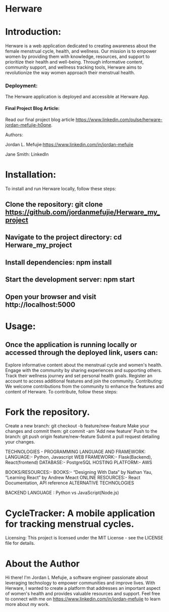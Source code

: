 # Herware

# Introduction:
Herware is a web application dedicated to creating awareness 
about the female menstrual cycle, health, and wellness. 
Our mission is to empower women by providing them with knowledge, 
resources, and support to prioritize their health and well-being. 
Through informative content, community support, and wellness tracking tools, 
Herware aims to revolutionize the way women approach their menstrual health.

### Deployment:
The Herware application is deployed and accessible at Herware App.

#### Final Project Blog Article:
Read our final project blog article 
https://www.linkedin.com/pulse/herware-jordan-mefujie-h0qne.

Authors:

Jordan L. Mefujie:https://www.linkedin.com/in/jordan-mefujie
 
Jane Smith: LinkedIn

# Installation:
To install and run Herware locally, follow these steps:

## Clone the repository: git clone https://github.com/jordanmefujie/Herware_my_project
## Navigate to the project directory: cd Herware_my_project
## Install dependencies: npm install
## Start the development server: npm start
## Open your browser and visit http://localhost:5000
# Usage:
## Once the application is running locally or accessed through the deployed link, users can:

Explore informative content about the menstrual cycle and women's health.
Engage with the community by sharing experiences and supporting others.
Track their wellness journey and set personal health goals.
Register an account to access additional features and join the community.
Contributing:
We welcome contributions from the community to enhance the features and content of Herware. To contribute, follow these steps:

# Fork the repository.
Create a new branch: git checkout -b feature/new-feature
Make your changes and commit them: git commit -am 'Add new feature'
Push to the branch: git push origin feature/new-feature
Submit a pull request detailing your changes.

TECHNOLOGIES - PROGRAMMING LANGUAGE AND FRAMEWORK: LANGUAGE:- Python, Javascript WEB FRAMEWORK:- Flask(Backend), React(frontend) DATABASE:- PostgreSQL HOSTING PLATFORM:- AWS

BOOKS/RESOURCES:- BOOKS:- “Designing With Data” by Nathan Yau, “Learning React” by Andrew Meact ONLINE RESOURCES:- React Documentation, API reference ALTERNATIVE TECHNOLOGIES

BACKEND LANGUAGE : Python vs JavaScript(Node.js)

# CycleTracker: A mobile application for tracking menstrual cycles.
Licensing:
This project is licensed under the MIT License - see the LICENSE file for details.

# About the Author
Hi there! I'm Jordan L Mefujie, a software engineer passionate about leveraging technology to empower communities and improve lives. With Herware, I wanted to create a platform that addresses an important aspect of women's health and provides valuable resources and support. Feel free to connect with me on https://www.linkedin.com/in/jordan-mefujie to learn more about my work.
